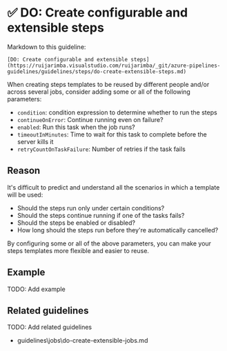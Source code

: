 # ✅ DO: Create configurable and extensible steps

Markdown to this guideline:

```plaintext
[DO: Create configurable and extensible steps](https://ruijarimba.visualstudio.com/ruijarimba/_git/azure-pipelines-guidelines/guidelines/steps/do-create-extensible-steps.md)
```

When creating steps templates to be reused by different people and/or across
several jobs, consider adding some or all of the following parameters:

- `condition`: condition expression to determine whether to run the steps
- `continueOnError`: Continue running even on failure?
- `enabled`: Run this task when the job runs?
- `timeoutInMinutes`: Time to wait for this task to complete before the server
kills it
- `retryCountOnTaskFailure`: Number of retries if the task fails

## Reason

It's difficult to predict and understand all the scenarios in which a template will
be used:

- Should the steps run only under certain conditions?
- Should the steps continue running if one of the tasks fails?
- Should the steps be enabled or disabled?
- How long should the steps run before they're automatically cancelled?

By configuring some or all of the above parameters, you can make
your steps templates more flexible and easier to reuse.

## Example

TODO: Add example

## Related guidelines

TODO: Add related guidelines

- guidelines\jobs\do-create-extensible-jobs.md

